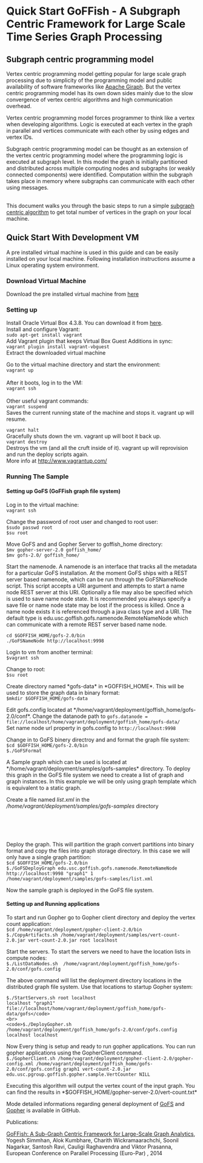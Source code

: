 <H1>Quick Start GoFFish - A Subgraph Centric Framework for Large Scale Time Series Graph Processing</H1>

<H2>Subgraph centric programming model</H2>
<p>
Vertex centric programming model getting popular for large scale graph processing due to simplicity of the programming model and public availability of software frameworks like <a href="https://giraph.apache.org/">Apache Giraph</a>. But the vertex centric programming model has its own down sides mainly due to the slow convergence of vertex centric algorithms and high communication overhead. 

Vertex centric programming model forces programmer to think like a vertex when developing algorithms. Logic is executed at each vertex in the graph in parallel and vertices communicate with each other by using edges and vertex IDs. 

Subgraph centric programming model can be thought as an extension of the vertex centric programming model where the programming logic is executed at subgraph level. In this model the graph is initially partitioned and distributed across multiple computing nodes and subgraphs (or weakly connected components) were identified. Computation within the subgraph takes place in memory where subgraphs can communicate with each other using messages. </p>
<br>
This document walks you through the basic steps to run a simple <a href="https://github.com/usc-cloud/goffish/blob/master/goffish-trunk/gopher/samples/vertex-count/src/main/java/edu/usc/pgroup/goffish/gopher/sample/VertCounter.java"> subgraph centric algorithm</a> to get total number of vertices in the graph on your local machine. 

<H2>Quick Start With Development VM</H2>

A pre installed virtual machine is used in this guide and can be easily installed on your local machine. Following installation instructions assume a Linux operating system environment.	

<H3>Download Virtual Machine</H3>
<p> Download the pre installed virtual machine from <a href="http://losangeles.usc.edu/usc-cloud/goffish/goffis_vm.zip">here</a>
</p>

<H3>Setting up</H3>
<p>
Install Oracle Virtual Box 4.3.8. You can download it from <a href="https://www.virtualbox.org/wiki/Download_Old_Builds_4_3">here</a>.
<br>
Install and configure Vagrant:<br>
<code>sudo apt-get install vagrant</code>
<br>
Add Vagrant plugin that keeps Virtual Box Guest Additions in sync:<br>
<code>vagrant plugin install vagrant-vbguest</code>
<br>
Extract the downloaded virtual machine<br>

Go to the virtual machine directory and start the environment:<br>
<code>vagrant up</code><br>
<br>
After it boots, log in to the VM:<br>
<code>vagrant ssh</code><br>
<br>
Other useful vagrant commands:<br>
<code>vagrant suspend</code><br>
Saves the current running state of the machine and stops it. vagrant up will resume.

<code>vagrant halt</code><br>
Gracefully shuts down the vm. vagrant up will boot it back up.
<br>
<code>vagrant destroy</code>
<br>
Destroys the vm (and all the cruft inside of it). vagrant up will reprovision and run the deploy scripts again.
<br>
More info at http://www.vagrantup.com/
</p>

<H3>Running The Sample</H3>

<H4>Setting up GoFS (GoFFish graph file system)</H4>
<p>
Log in to the virtual machine:
<br>
<code>vagrant ssh</code><br>
</p>
<p>
Change the password of root user and changed to root user:<br>
<code>$sudo passwd root</code><br>
<code>$su root</code><br>
</p><p>
Move GoFS and and Gopher Server to goffish_home directory:<br> 
<code>$mv gopher-server-2.0 goffish_home/</code><br>
<code>$mv gofs-2.0/ goffish_home/</code><br>
</p><p>
Start the namenode. A namenode is an interface that tracks all the metadata for a particular GoFS installation. At the moment GoFS ships with a REST server based namenode, which can be run through the GoFSNameNode script. This script accepts a URI argument and attempts to start a name node REST server at this URI. Optionally a file may also be specified which is used to save name node state. It is recommended you always specify a save file or name node state may be lost if the process is killed. Once a name node exists it is referenced through a java class type and a URI. The default type is edu.usc.goffish.gofs.namenode.RemoteNameNode which can communicate with a remote REST server based name node.<br>
</p><p>
<code>cd $GOFFISH_HOME/gofs-2.0/bin</code><br>
<code>./GoFSNameNode http://localhost:9998</code><br>
</p><p>
Login to vm from another terminal:<br> 
<code>$vagrant ssh</code><br>
</p><p>
Change to root:<br>
<code>$su root</code><br>
</p><p>
Create directory named *gofs-data* in *GOFFISH_HOME*. This will be used to store the graph data in binary format:<br>
<code>$mkdir $GOFFISH_HOME/gofs-data</code><br>
</p><p>
Edit gofs.config located at */home/vagrant/deployment/goffish_home/gofs-2.0/conf*. Change the datanode path to  
<code>gofs.datanode = file://localhost/home/vagrant/deployment/goffish_home/gofs-data/ </code> <br>
Set name node url property in gofs.config to <code>http://localhost:9998</code> <br>
</p>
<p>
Change in to GoFS binery directroy and and format the graph file system:<br> 
<code>$cd $GOFFISH_HOME/gofs-2.0/bin</code><br>
<code>$./GoFSFormat</code><br>
</p>
<p>
A Sample graph which can be used is located at */home/vagrant/deployment/samples/gofs-samples* directory. To deploy this graph in the GoFS file system we need to create a list of graph and graph instances. In this example we will be only using graph template which is equivalent to a static graph.

Create a file named *list.xml* in the */home/vagrant/deployment/samples/gofs-samples* directory
</p> <p>
<code>
<gml>
 <template>/home/vagrant/deployment/samples/gofs-samples/Template.gml</template>
</gml>
</code>

</p><p>
Deploy the graph. This will partition the graph convert partitions into binary format and copy the files into graph storage directory. In this case we will only have a single graph partition:<br>
<code>$cd $GOFFISH_HOME/gofs-2.0/bin</code><br>
<code>$./GoFSDeployGraph edu.usc.goffish.gofs.namenode.RemoteNameNode http://localhost:9998 "graph1" 1 /home/vagrant/deployment/samples/gofs-samples/list.xml</code><br>
</p>

Now the sample graph is deployed in the GoFS file system.

<H4>Setting up and Running applications</H4>
<p>
To start and run Gopher go to Gopher client directory and deploy the vertex count application:<br>
<code>$cd /home/vagrant/deployment/gopher-client-2.0/bin</code><br>
<code>$./CopyArtifacts.sh /home/vagrant/deployment/samples/vert-count-2.0.jar vert-count-2.0.jar root localhost</code><br>
</p>
<p>
Start the servers. To start the servers we need to have the location lists in compute nodes:<br> 
<code>$./ListDataNodes.sh  /home/vagrant/deployment/goffish_home/gofs-2.0/conf/gofs.config</code><br>

The above command will list the deployment directory locations in the distributed graph file system. Use that locations to startup Gopher system:<br>


<code>$./StartServers.sh root localhost localhost "graph1" file://localhost/home/vagrant/deployment/goffish_home/gofs-data/gofs</code> <br>
<code>$./DeployGopher.sh /home/vagrant/deployment/goffish_home/gofs-2.0/conf/gofs.config localhost localhost</code><br>
</p>
<p>
Now Every thing is setup and ready to run gopher applications. You can run gopher applications using the GopherClient command.<br>
<code>$./GopherClient.sh /home/vagrant/deployment/gopher-client-2.0/gopher-config.xml /home/vagrant/deployment/goffish_home/gofs-2.0/conf/gofs.config graph1 vert-count-2.0.jar edu.usc.pgroup.goffish.gopher.sample.VertCounter NILL</code><br>
</p><p>
Executing this algorithm will output the vertex count of the input graph. You can find the results in *$GOFFISH_HOME/gopher-server-2.0/vert-count.txt*
</p>
<p>
Mode detailed informations regarding general deployment of <a href="https://github.com/usc-cloud/goffish/tree/master/goffish-trunk/gofs/docs">GoFS</a> and <a href="https://github.com/usc-cloud/goffish/tree/master/goffish-trunk/gopher/docs">Gopher</a> is available in GitHub.
</p>
Publications: <br>

 <a href="http://arxiv.org/abs/1311.5949">GoFFish: A Sub-Graph Centric Framework for Large-Scale Graph Analytics</a>, 
Yogesh Simmhan, Alok Kumbhare, Charith Wickramaarachchi, Soonil Nagarkar, Santosh Ravi, Cauligi Raghavendra and Viktor Prasanna,
European Conference on Parallel Processing (Euro-Par) , 2014

</p>

